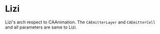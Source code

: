 # Lizi

Lizi's arch respect to CAAnimation. The `CAEmitterLayer` and `CAEmitterCell` and all parameters are same to Lizi.